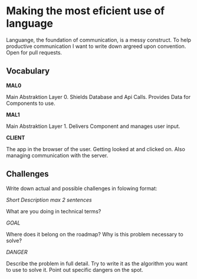 # Making the most eficient use of language

 Languange, the foundation of communication, is a messy construct. To help productive communication I want to write down argreed upon 
 convention. Open for pull requests.
 
 ## Vocabulary 
 
 **MAL0**
 
 Main Abstraktion Layer 0. Shields Database and Api Calls.
Provides Data for Components to use.
 
 **MAL1**
 
 Main Abstraktion Layer 1. Delivers Component and manages user input.
 
 **CLIENT**
 
 The app in the browser of the user. Getting looked at and clicked on. 
 Also managing communication with the server.
 
## Challenges

Write down actual and possible challenges in folowing format:

*Short Description max 2 sentences*

What are you doing in technical terms?

*GOAL*

 Where does it belong on the roadmap? Why is this problem necessary to solve?

*DANGER*

 Describe the problem in full detail. Try to write it as the algorithm you want to use to solve it. 
 Point out specific dangers on the spot. 
 
 
